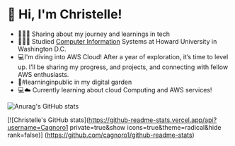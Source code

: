# 👋 Hi, I'm Christelle!

- 👩🏽‍💻 Sharing about my journey and learnings in tech <br/>
- 👩🏽‍🎓 Studied [Computer Information](https://business.howard.edu/programs/undergraduate/computer-information-systems) Systems at Howard University in Washington D.C. <br/>
- 💻I'm diving into AWS Cloud! After a year of exploration, it’s time to level up. I’ll be sharing my progress, and projects, and connecting with fellow AWS enthusiasts. <br/>
- 🌷#learninginpublic in my digital garden <br/>
- 💻☁️ Currently learning about cloud Computing and AWS services! <br/>


<!-- GitHub stats-->
![Anurag's GitHub stats](https://github-readme-stats.vercel.app/api?username=anuraghazra&theme=dark&show_icons=true)

[![Christelle's GitHub stats](https://github-readme-stats.vercel.app/api?username=Cagnoro1 private=true&show icons=true&theme=radical&hide rank=false)]
(https://github.com/cagnoro1/github-readme-stats)
